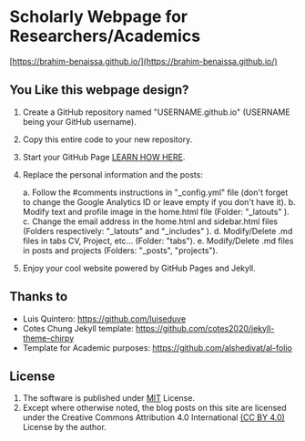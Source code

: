 # Scholarly Webpage for Researchers/Academics   

[https://brahim-benaissa.github.io/](https://brahim-benaissa.github.io/)


## You Like this webpage design?

1. Create a GitHub repository named "USERNAME.github.io" (USERNAME being your GitHub username).

2. Copy this entire code to your new repository.

3. Start your GitHub Page [LEARN HOW HERE](https://www.youtube.com/watch?v=ukPI1zlxKqg&ab_channel=AquentGymnasium).

4. Replace the personal information and the posts:

   a. Follow the #comments instructions in "_config.yml" file (don't forget to change the Google Analytics ID or leave empty if you don't have it).
   b. Modify text and profile image in the home.html file (Folder: "_latouts" ).
   c. Change the email address in the  home.html and sidebar.html files (Folders respectively: "_latouts" and "_includes" ).
   d. Modify/Delete .md files in tabs CV, Project, etc... (Folder: "tabs").
   e. Modify/Delete .md files in posts and projects (Folders: "_posts", "projects").

5. Enjoy your cool website powered by GitHub Pages and Jekyll.


## Thanks to
- Luis Quintero: <https://github.com/luiseduve>
- Cotes Chung Jekyll template: <https://github.com/cotes2020/jekyll-theme-chirpy>
- Template for Academic purposes: <https://github.com/alshedivat/al-folio>

## License
1. The software is published under [MIT](https://github.com/cotes2020/jekyll-theme-chirpy/blob/master/LICENSE) License.
2. Except where otherwise noted, the blog posts on this site are licensed under the Creative Commons Attribution 4.0 International [(CC BY 4.0)](https://creativecommons.org/licenses/by/4.0/) License by the author.
